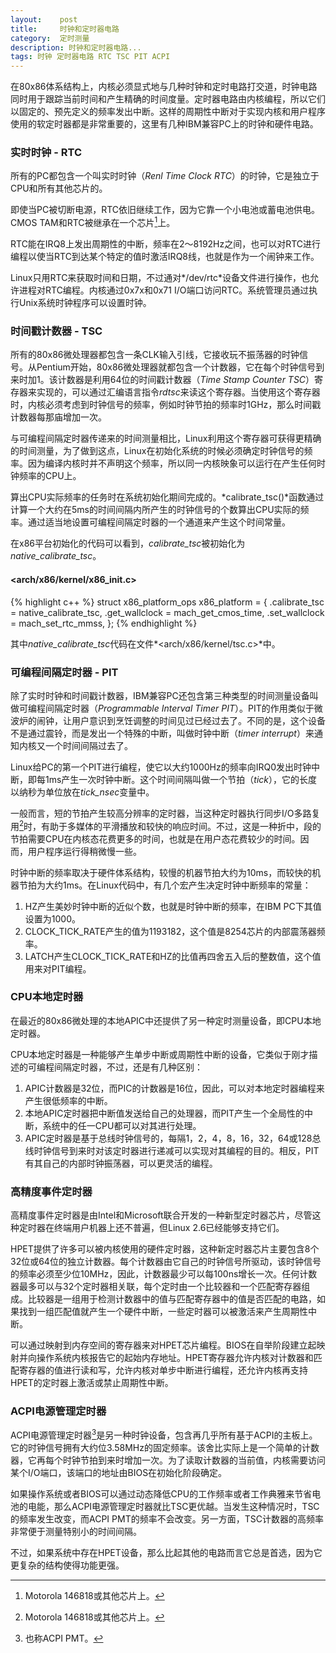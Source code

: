 ```yaml
---
layout:    post
title:     时钟和定时器电路
category:  定时测量
description: 时钟和定时器电路...
tags: 时钟 定时器电路 RTC TSC PIT ACPI
---
```

在80x86体系结构上，内核必须显式地与几种时钟和定时电路打交道，时钟电路同时用于跟踪当前时间和产生精确的时间度量。定时器电路由内核编程，所以它们以固定的、预先定义的频率发出中断。这样的周期性中断对于实现内核和用户程序使用的软定时器都是非常重要的，这里有几种IBM兼容PC上的时钟和硬件电路。

### 实时时钟 - RTC ###

所有的PC都包含一个叫实时时钟（*Renl Time Clock RTC*）的时钟，它是独立于CPU和所有其他芯片的。

即使当PC被切断电源，RTC依旧继续工作，因为它靠一个小电池或蓄电池供电。CMOS TAM和RTC被继承在一个芯片[^1]上。

[^1]: Motorola 146818或其他芯片上。

RTC能在IRQ8上发出周期性的中断，频率在2～8192Hz之间，也可以对RTC进行编程以使当RTC到达某个特定的值时激活IRQ8线，也就是作为一个闹钟来工作。

Linux只用RTC来获取时间和日期，不过通对*/dev/rtc*设备文件进行操作，也允许进程对RTC编程。内核通过0x7x和0x71 I/O端口访问RTC。系统管理员通过执行Unix系统时钟程序可以设置时钟。

### 时间戳计数器 - TSC ###

所有的80x86微处理器都包含一条CLK输入引线，它接收玩不振荡器的时钟信号。从Pentium开始，80x86微处理器就都包含一个计数器，它在每个时钟信号到来时加1。该计数器是利用64位的时间戳计数器（*Time Stamp Counter TSC*）寄存器来实现的，可以通过汇编语言指令*rdtsc*来读这个寄存器。当使用这个寄存器时，内核必须考虑到时钟信号的频率，例如时钟节拍的频率时1GHz，那么时间戳计数器每那庙增加一次。

与可编程间隔定时器传递来的时间测量相比，Linux利用这个寄存器可获得更精确的时间测量，为了做到这点，Linux在初始化系统的时候必须确定时钟信号的频率。因为编译内核时并不声明这个频率，所以同一内核映象可以运行在产生任何时钟频率的CPU上。

算出CPU实际频率的任务时在系统初始化期间完成的。*calibrate_tsc()*函数通过计算一个大约在5ms的时间间隔内所产生的时钟信号的个数算出CPU实际的频率。通过适当地设置可编程间隔定时器的一个通道来产生这个时间常量。

在x86平台初始化的代码可以看到，*calibrate_tsc*被初始化为*native_calibrate_tsc*。

#### <arch/x86/kernel/x86_init.c> ####

{% highlight c++ %}
struct x86_platform_ops x86_platform = {
    .calibrate_tsc          = native_calibrate_tsc,
    .get_wallclock          = mach_get_cmos_time,
    .set_wallclock          = mach_set_rtc_mmss,
};
{% endhighlight %}

其中*native_calibrate_tsc*代码在文件*<arch/x86/kernel/tsc.c>*中。

### 可编程间隔定时器 - PIT ###

除了实时时钟和时间戳计数器，IBM兼容PC还包含第三种类型的时间测量设备叫做可编程间隔定时器（*Programmable Interval Timer PIT*）。PIT的作用类似于微波炉的闹钟，让用户意识到烹饪调整的时间见过已经过去了。不同的是，这个设备不是通过震铃，而是发出一个特殊的中断，叫做时钟中断（*timer interrupt*）来通知内核又一个时间间隔过去了。

Linux给PC的第一个PIT进行编程，使它以大约1000Hz的频率向IRQ0发出时钟中断，即每1ms产生一次时钟中断。这个时间间隔叫做一个节拍（*tick*），它的长度以纳秒为单位放在*tick_nsec*变量中。

一般而言，短的节拍产生较高分辨率的定时器，当这种定时器执行同步I/O多路复用[^1]时，有助于多媒体的平滑播放和较快的响应时间。不过，这是一种折中，段的节拍需要CPU在内核态花费更多的时间，也就是在用户态花费较少的时间。因而，用户程序运行得稍微慢一些。

[^1]: 例如poll()或者select()。

时钟中断的频率取决于硬件体系结构，较慢的机器节拍大约为10ms，而较快的机器节拍为大约1ms。在Linux代码中，有几个宏产生决定时钟中断频率的常量：

1. HZ产生美妙时钟中断的近似个数，也就是时钟中断的频率，在IBM PC下其值设置为1000。
2. CLOCK\_TICK\_RATE产生的值为1193182，这个值是8254芯片的内部震荡器频率。
3. LATCH产生CLOCK\_TICK\_RATE和HZ的比值再四舍五入后的整数值，这个值用来对PIT编程。

### CPU本地定时器 ###

在最近的80x86微处理的本地APIC中还提供了另一种定时测量设备，即CPU本地定时器。

CPU本地定时器是一种能够产生单步中断或周期性中断的设备，它类似于刚才描述的可编程间隔定时器，不过，还是有几种区别：

1. APIC计数器是32位，而PIC的计数器是16位，因此，可以对本地定时器编程来产生很低频率的中断。
2. 本地APIC定时器把中断值发送给自己的处理器，而PIT产生一个全局性的中断，系统中的任一CPU都可以对其进行处理。
3. APIC定时器是基于总线时钟信号的，每隔1，2，4，8，16，32，64或128总线时钟信号到来时对该定时器进行递减可以实现对其编程的目的。相反，PIT有其自己的内部时钟振荡器，可以更灵活的编程。

### 高精度事件定时器 ###

高精度事件定时器是由Intel和Microsoft联合开发的一种新型定时器芯片，尽管这种定时器在终端用户机器上还不普遍，但Linux 2.6已经能够支持它们。

HPET提供了许多可以被内核使用的硬件定时器，这种新定时器芯片主要包含8个32位或64位的独立计数器。每个计数器由它自己的时钟信号所驱动，该时钟信号的频率必须至少位10MHz，因此，计数器最少可以每100ns增长一次。任何计数器最多可以与32个定时器相关联，每个定时由一个比较器和一个匹配寄存器组成。比较器是一组用于检测计数器中的值与匹配寄存器中的值是否匹配的电路，如果找到一组匹配值就产生一个硬件中断，一些定时器可以被激活来产生周期性中断。

可以通过映射到内存空间的寄存器来对HPET芯片编程。BIOS在自举阶段建立起映射并向操作系统内核报告它的起始内存地址。HPET寄存器允许内核对计数器和匹配寄存器的值进行读和写，允许内核对单步中断进行编程，还允许内核再支持HPET的定时器上激活或禁止周期性中断。

### ACPI电源管理定时器 ###

ACPI电源管理定时器[^2]是另一种时钟设备，包含再几乎所有基于ACPI的主板上。它的时钟信号拥有大约位3.58MHz的固定频率。该舍比实际上是一个简单的计数器，它再每个时钟节拍到来时增加一次。为了读取计数器的当前值，内核需要访问某个I/O端口，该端口的地址由BIOS在初始化阶段确定。

如果操作系统或者BIOS可以通过动态降低CPU的工作频率或者工作典雅来节省电池的电能，那么ACPI电源管理定时器就比TSC更优越。当发生这种情况时，TSC的频率发生改变，而ACPI PMT的频率不会改变。另一方面，TSC计数器的高频率非常便于测量特别小的时间间隔。

[^2]: 也称ACPI PMT。

不过，如果系统中存在HPET设备，那么比起其他的电路而言它总是首选，因为它更复杂的结构使得功能更强。